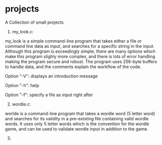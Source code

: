 # projects
A Collection of small projects

1) my_look.c:

my_look is a simple command-line program that takes either a file or command line data as input, and searches for a specific string in the input. Although this program is exceedingly simple, there are many options which make this program slighly more complex, and there is lots of error handling making the program secure and robust. The program uses 256-byte buffers to handle data, and the comments explain the workflow of the code. 

Option "-V": displays an introduction message

Option "-h": help

Option "-f": specify a file as input right after


2) wordle.c:

worlde is a command-line program that takes a wordle word (5 letter word) and searches for its validity in a pre-existing file containing valid wordle words. It uses only 5 letter words which is the convention for the wordle game, and can be used to validate wordle input in addition to the game. 

3) 


